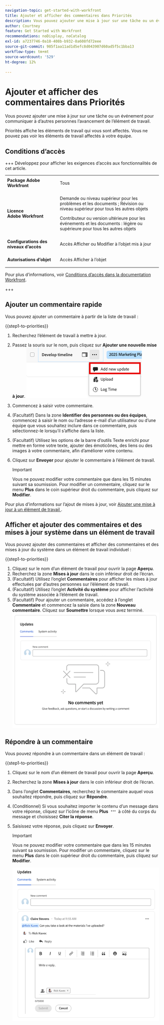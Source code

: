 ```yaml
---
navigation-topic: get-started-with-workfront
title: Ajouter et afficher des commentaires dans Priorités
description: Vous pouvez ajouter une mise à jour sur une tâche ou un événement pour communiquer à d’autres personnes l’avancement de l’élément de travail.
author: Courtney
feature: Get Started with Workfront
recommendations: noDisplay, noCatalog
exl-id: a7237746-0a18-408b-b932-8a608fd72eee
source-git-commit: 985f1aa11ad1d5efc8d043907d60ad5f5c1bba13
workflow-type: tm+mt
source-wordcount: '529'
ht-degree: 12%

---
```


# Ajouter et afficher des commentaires dans Priorités

Vous pouvez ajouter une mise à jour sur une tâche ou un événement pour communiquer à d’autres personnes l’avancement de l’élément de travail.

Priorités affiche les éléments de travail qui vous sont affectés. Vous ne pouvez pas voir les éléments de travail affectés à votre équipe.

## Conditions d’accès

+++ Développez pour afficher les exigences d’accès aux fonctionnalités de cet article.

<table style="table-layout:auto"> 
 <col> 
 </col> 
 <col> 
 </col> 
 <tbody> 
  <tr> 
   <td role="rowheader"><strong>Package Adobe Workfront</strong></td> 
   <td> <p>Tous</p> </td> 
  </tr> 
  <tr> 
   <td role="rowheader"><strong>Licence Adobe Workfront</strong></td> 
   <td> 
   <p>Demande ou niveau supérieur pour les problèmes et les documents ; Révision ou niveau supérieur pour tous les autres objets</p>
   <p>Contributeur ou version ultérieure pour les événements et les documents : légère ou supérieure pour tous les autres objets</p> 
   </td> 
  </tr> 
  <tr> 
   <td role="rowheader"><strong>Configurations des niveaux d’accès</strong></td> 
   <td> <p>Accès Afficher ou Modifier à l’objet mis à jour</p></td> 
  </tr> 
  <tr> 
   <td role="rowheader"><strong>Autorisations d’objet</strong></td> 
   <td> <p>Accès Afficher à l’objet</p></td> 
  </tr> 
 </tbody> 
</table>

Pour plus d’informations, voir [Conditions d’accès dans la documentation Workfront](/help/quicksilver/administration-and-setup/add-users/access-levels-and-object-permissions/access-level-requirements-in-documentation.md).

+++


## Ajouter un commentaire rapide

Vous pouvez ajouter un commentaire à partir de la liste de travail :

{{step1-to-priorities}}

1. Recherchez l’élément de travail à mettre à jour.
1. Passez la souris sur le nom, puis cliquez sur **Ajouter une nouvelle mise à jour**.
   ![Ajouter une nouvelle mise à jour](assets/add-update.png)
   <!--new screen for prod ![Update](assets/update-log-upload.png)-->
1. Commencez à saisir votre commentaire.
1. (Facultatif) Dans la zone **Identifier des personnes ou des équipes**, commencez à saisir le nom ou l’adresse e-mail d’un utilisateur ou d’une équipe que vous souhaitez inclure dans ce commentaire, puis sélectionnez-le lorsqu’il s’affiche dans la liste.
1. (Facultatif) Utilisez les options de la barre d’outils Texte enrichi pour mettre en forme votre texte, ajouter des émoticônes, des liens ou des images à votre commentaire, afin d’améliorer votre contenu.
1. Cliquez sur **Envoyer** pour ajouter le commentaire à l’élément de travail.

   >[!IMPORTANT]
   >
   >Vous ne pouvez modifier votre commentaire que dans les 15 minutes suivant sa soumission. Pour modifier un commentaire, cliquez sur le menu **Plus** dans le coin supérieur droit du commentaire, puis cliquez sur **Modifier**.

Pour plus d’informations sur l’ajout de mises à jour, voir [ Ajouter une mise à jour à un élément de travail ](/help/quicksilver/workfront-basics/updating-work-items-and-viewing-updates/update-work.md).

## Afficher et ajouter des commentaires et des mises à jour système dans un élément de travail

Vous pouvez ajouter des commentaires et afficher des commentaires et des mises à jour du système dans un élément de travail individuel :

{{step1-to-priorities}}

1. Cliquez sur le nom d’un élément de travail pour ouvrir la page **Aperçu**.
1. Recherchez la zone **Mises à jour** dans le coin inférieur droit de l’écran.
1. (Facultatif) Utilisez l’onglet **Commentaires** pour afficher les mises à jour effectuées par d’autres personnes sur l’élément de travail.
1. (Facultatif) Utilisez l’onglet **Activité du système** pour afficher l’activité du système associée à l’élément de travail.
1. (Facultatif) Pour ajouter un commentaire, accédez à l’onglet **Commentaire** et commencez la saisie dans la zone **Nouveau commentaire**. Cliquez sur **Soumettre** lorsque vous avez terminé.
   ![Zone des mises à jour](assets/updates-area-in-overview.png)

## Répondre à un commentaire

Vous pouvez répondre à un commentaire dans un élément de travail :

{{step1-to-priorities}}

1. Cliquez sur le nom d’un élément de travail pour ouvrir la page **Aperçu**.
1. Recherchez la zone **Mises à jour** dans le coin inférieur droit de l’écran.
1. Dans l’onglet **Commentaires**, recherchez le commentaire auquel vous souhaitez répondre, puis cliquez sur **Répondre**.
1. (Conditionnel) Si vous souhaitez importer le contenu d’un message dans votre réponse, cliquez sur l’icône de menu **Plus** ![Menu Plus](assets/more-icon.png) à côté du corps du message et choisissez **Citer la réponse**.

1. Saisissez votre réponse, puis cliquez sur **Envoyer**.

   >[!IMPORTANT]
   >
   >Vous ne pouvez modifier votre commentaire que dans les 15 minutes suivant sa soumission. Pour modifier un commentaire, cliquez sur le menu **Plus** dans le coin supérieur droit du commentaire, puis cliquez sur **Modifier**.

   ![Répondre au commentaire](assets/reply-to-comment.png)
